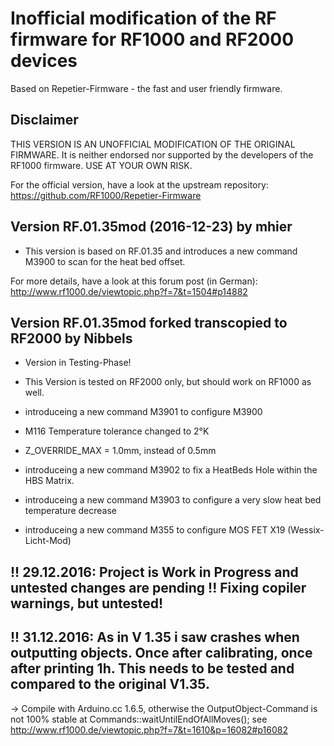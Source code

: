 # Inofficial modification of the RF firmware for RF1000 and RF2000 devices
Based on Repetier-Firmware - the fast and user friendly firmware.

## Disclaimer

THIS VERSION IS AN UNOFFICIAL MODIFICATION OF THE ORIGINAL FIRMWARE. It is neither endorsed nor
supported by the developers of the RF1000 firmware. USE AT YOUR OWN RISK.

For the official version, have a look at the upstream repository:
https://github.com/RF1000/Repetier-Firmware


## Version RF.01.35mod (2016-12-23) by mhier

* This version is based on RF.01.35 and introduces a new command M3900 to scan for the heat bed offset.

For more details, have a look at this forum post (in German):
http://www.rf1000.de/viewtopic.php?f=7&t=1504#p14882


## Version RF.01.35mod forked transcopied to RF2000 by Nibbels

* Version in Testing-Phase!
* This Version is tested on RF2000 only, but should work on RF1000 as well.

* introduceing a new command M3901 to configure M3900
* M116 Temperature tolerance changed to 2°K
* Z_OVERRIDE_MAX = 1.0mm, instead of 0.5mm
* introduceing a new command M3902 to fix a HeatBeds Hole within the HBS Matrix.
* introduceing a new command M3903 to configure a very slow heat bed temperature decrease
* introduceing a new command M355 to configure MOS FET X19 (Wessix-Licht-Mod)

## !! 29.12.2016: Project is Work in Progress and untested changes are pending !! Fixing copiler warnings, but untested!

## !! 31.12.2016: As in V 1.35 i saw crashes when outputting objects. Once after calibrating, once after printing 1h. This needs to be tested and compared to the original V1.35.
-> Compile with Arduino.cc 1.6.5, otherwise the OutputObject-Command is not 100% stable at Commands::waitUntilEndOfAllMoves();
see http://www.rf1000.de/viewtopic.php?f=7&t=1610&p=16082#p16082
